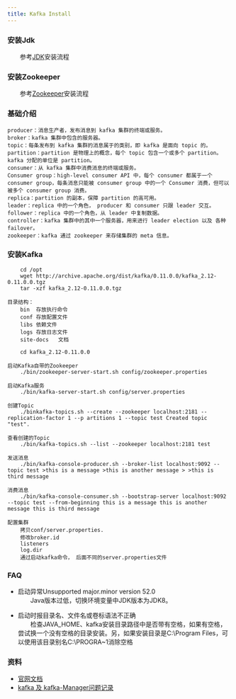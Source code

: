 ```yaml
---
title: Kafka Install
---
```


### 安装Jdk

　　参考[JDK](/system/linux/software/jdk.html)安装流程

### 安装Zookeeper

　　参考[Zookeeper](/system/linux/software/zookeeper.html)安装流程

### 基础介绍
```
producer：消息生产者，发布消息到 kafka 集群的终端或服务。
broker：kafka 集群中包含的服务器。
topic：每条发布到 kafka 集群的消息属于的类别，即 kafka 是面向 topic 的。
partition：partition 是物理上的概念，每个 topic 包含一个或多个 partition。kafka 分配的单位是 partition。
consumer：从 kafka 集群中消费消息的终端或服务。
Consumer group：high-level consumer API 中，每个 consumer 都属于一个 consumer group，每条消息只能被 consumer group 中的一个 Consumer 消费，但可以被多个 consumer group 消费。
replica：partition 的副本，保障 partition 的高可用。
leader：replica 中的一个角色， producer 和 consumer 只跟 leader 交互。
follower：replica 中的一个角色，从 leader 中复制数据。
controller：kafka 集群中的其中一个服务器，用来进行 leader election 以及 各种 failover。
zookeeper：kafka 通过 zookeeper 来存储集群的 meta 信息。
```

### 安装Kafka

```
	cd /opt
	wget http://archive.apache.org/dist/kafka/0.11.0.0/kafka_2.12-0.11.0.0.tgz
	tar -xzf kafka_2.12-0.11.0.0.tgz

目录结构：
	bin  存放执行命令
	conf 存放配置文件
	libs 依赖文件
	logs 存放日志文件
	site-docs   文档

	cd kafka_2.12-0.11.0.0

启动Kafka自带的Zookeeper
	./bin/zookeeper-server-start.sh config/zookeeper.properties

启动Kafka服务
	./bin/kafka-server-start.sh config/server.properties 

创建Topic
	./binkafka-topics.sh --create --zookeeper localhost:2181 --replication-factor 1 --p artitions 1 --topic test Created topic "test". 

查看创建的Topic
	./bin/kafka-topics.sh --list --zookeeper localhost:2181 test 

发送消息
	./bin/kafka-console-producer.sh --broker-list localhost:9092 --topic test >this is a message >this is another message > >this is third message 

消费消息
	./bin/kafka-console-consumer.sh --bootstrap-server localhost:9092 --topic test --from-beginning this is a message this is another message this is third message 

配置集群
	拷贝conf/server.properties. 
	修改broker.id
	listeners
	log.dir
	通过启动kafka命令， 后面不同的server.properties文件

```

### FAQ

- 启动异常Unsupported major.minor version 52.0              
　　Java版本过低，切换环境变量中JDK版本为JDK8。              

- 启动时报目录名、文件名或卷标语法不正确               
　　检查JAVA_HOME、kafka安装目录路径中是否带有空格，如果有空格，尝试换一个没有空格的目录安装。另，如果安装目录是C:\Program Files，可以使用该目录别名C:\PROGRA~1消除空格            

### 资料

- [官网文档](http://kafka.apache.org/intro)
- [kafka 及 kafka-Manager问题记录](https://blog.csdn.net/love254443233/article/details/50699076)